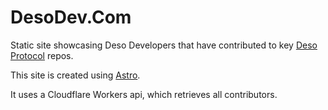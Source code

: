 # DesoDev.Com

Static site showcasing Deso Developers that have contributed to key [Deso Protocol](https://github.com/deso-protocol) repos.

This site is created using [Astro](https://astro.build).

It uses a Cloudflare Workers api, which retrieves all contributors.

